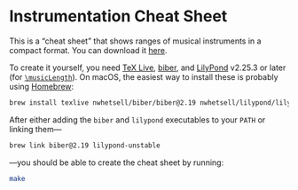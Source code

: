 # Instrumentation Cheat Sheet

This is a “cheat sheet” that shows ranges of musical instruments in a compact format.
You can download it [here](https://github.com/nwhetsell/instrumentation-cheat-sheet/releases/download/v3/instrumentation-cheat-sheet.pdf).

To create it yourself, you need [TeX Live](https://tug.org/texlive/), [biber](https://sourceforge.net/projects/biblatex-biber/), and [LilyPond](https://lilypond.org) v2.25.3 or later (for [`\musicLength`](https://gitlab.com/lilypond/lilypond/-/commit/8c34733e3173649f7e66cbb07ce03225ca33c0e1)).
On macOS, the easiest way to install these is probably using [Homebrew](https://brew.sh):

```sh
brew install texlive nwhetsell/biber/biber@2.19 nwhetsell/lilypond/lilypond-unstable
```

After either adding the `biber` and `lilypond` executables to your `PATH` or linking them—

```sh
brew link biber@2.19 lilypond-unstable
```

—you should be able to create the cheat sheet by running:

```sh
make
```
